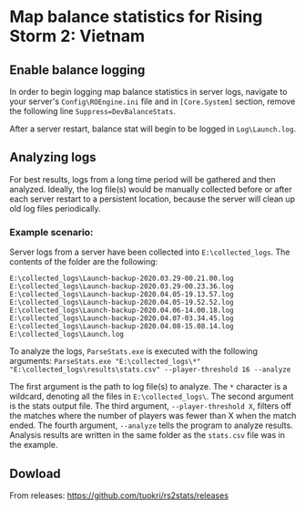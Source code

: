 # Map balance statistics for Rising Storm 2: Vietnam

## Enable balance logging

In order to begin logging map balance statistics in server logs,
navigate to your server's `Config\ROEngine.ini` file and in `[Core.System]`
section, remove the following line `Suppress=DevBalanceStats`.

After a server restart, balance stat will begin to be logged in `Log\Launch.log`. 

## Analyzing logs

For best results, logs from a long time period will be gathered and then analyzed.
Ideally, the log file(s) would be manually collected before or after each server restart
to a persistent location, because the server will clean up old log files periodically.

### Example scenario:

Server logs from a server have been collected into `E:\collected_logs`.
The contents of the folder are the following:
```
E:\collected_logs\Launch-backup-2020.03.29-00.21.00.log
E:\collected_logs\Launch-backup-2020.03.29-00.23.36.log
E:\collected_logs\Launch-backup-2020.04.05-19.13.57.log
E:\collected_logs\Launch-backup-2020.04.05-19.52.52.log
E:\collected_logs\Launch-backup-2020.04.06-14.00.18.log
E:\collected_logs\Launch-backup-2020.04.07-03.34.45.log
E:\collected_logs\Launch-backup-2020.04.08-15.08.14.log
E:\collected_logs\Launch.log
```

To analyze the logs, `ParseStats.exe` is executed with the following arguments:
`ParseStats.exe "E:\collected_logs\*" "E:\collected_logs\results\stats.csv"
--player-threshold 16 --analyze`

The first argument is the path to log file(s) to analyze.
The `*` character is a wildcard, denoting all the files in `E:\collected_logs\`.
The second argument is the stats output file. The third argument, `--player-threshold X`, filters
off the matches where the number of players was fewer than X when the match ended. The fourth
argument, `--analyze` tells the program to analyze results. Analysis results are written in the
same folder as the `stats.csv` file was in the example.

## Dowload

From releases: https://github.com/tuokri/rs2stats/releases
